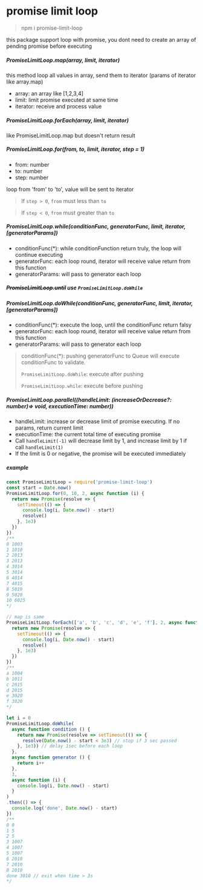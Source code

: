 # promise limit loop

> npm i promise-limit-loop

this package support loop with promise, you dont need to create an array of pending promise before executing

##### PromiseLimitLoop.map(array, limit, iterator)
this method loop all values in array, send them to iterator (params of iterator like array.map)

* array: an array like [1,2,3,4]
* limit: limit promise executed at same time
* iterator: receive and process value
##### PromiseLimitLoop.forEach(array, limit, iterator)
like PromiseLimitLoop.map but doesn't return result

##### PromiseLimitLoop.for(from, to, limit, iterator, step = 1)

* from: number
* to: number
* step: number

loop from 'from' to 'to', value will be sent to iterator
> If `step > 0`, `from` must less than `to`

> If `step < 0`, `from` must greater than `to`

##### PromiseLimitLoop.while(conditionFunc, generatorFunc, limit, iterator, [generatorParams])

* conditionFunc(*): while conditionFunction return truly, the loop will continue executing
* generatorFunc: each loop round, iterator will receive value return from this function
* generatorParams: will pass to generator each loop

##### ~~PromiseLimitLoop.until~~ use `PromiseLimitLoop.doWhile`
##### PromiseLimitLoop.doWhile(conditionFunc, generatorFunc, limit, iterator, [generatorParams])

* conditionFunc(*): execute the loop, until the conditionFunc return falsy
* generatorFunc: each loop round, iterator will receive value return from this function
* generatorParams: will pass to generator each loop

> conditionFunc(*): pushing generatorFunc to Queue will execute conditionFunc to validate.
> 
> `PromiseLimitLoop.doWhile`: execute after pushing
>
> `PromiseLimitLoop.while`: execute before pushing

##### PromiseLimitLoop.parallel((handleLimit: (increaseOrDecrease?: number)=> void, executionTime: number))

* handleLimit: increase or decrease limit of promise executing. If no params, return current limit
* executionTime: the current total time of executing promise
* Call `handleLimit(-1)` will decrease limit by 1, and increase limit by 1 if call `handleLimit(1)`
* If the limit is 0 or negative, the promise will be executed immediately

##### example
```js
const PromiseLimitLoop = require('promise-limit-loop')
const start = Date.now()
PromiseLimitLoop.for(0, 10, 2, async function (i) {
  return new Promise(resolve => {
    setTimeout(() => {
      console.log(i, Date.now() - start)
      resolve()
    }, 1e3)
  })
})
/**
0 1003
1 1010
2 2013
3 2013
4 3014
5 3014
6 4014
7 4015
8 5019
9 5020
10 6025
*/

// map is same
PromiseLimitLoop.forEach(['a', 'b', 'c', 'd', 'e', 'f'], 2, async function (i) {
  return new Promise(resolve => {
    setTimeout(() => {
      console.log(i, Date.now() - start)
      resolve()
    }, 1e3)
  })
})
/**
a 1004
b 1011
c 2015
d 2015
e 3020
f 3020
*/

let i = 0
PromiseLimitLoop.doWhile(
  async function condition () {
    return new Promise(resolve => setTimeout(() => {
      resolve(Date.now() - start < 3e3) // stop if 3 sec passed
    }, 1e3)) // delay 1sec before each loop
  },
  async function generator () {
    return i++
  },
  3,
  async function (i) {
    console.log(i, Date.now() - start)
  }
)
.then(() => {
  console.log('done', Date.now() - start)
})
/**
0 0
1 5
2 5
3 1007
4 1007
5 1007
6 2010
7 2010
8 2010
done 3010 // exit when time > 3s
*/
```
